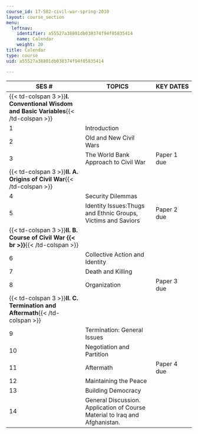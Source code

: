 ```yaml
---
course_id: 17-582-civil-war-spring-2010
layout: course_section
menu:
  leftnav:
    identifier: a55527a38801db038374f94f05835414
    name: Calendar
    weight: 20
title: Calendar
type: course
uid: a55527a38801db038374f94f05835414

---
```


| SES # | TOPICS | KEY DATES |
| --- | --- | --- |
| {{< td-colspan 3 >}}**I. Conventional Wisdom and Basic Variables**{{< /td-colspan >}} |||
| 1 | Introduction | &nbsp; |
| 2 | Old and New Civil Wars | &nbsp; |
| 3 | The World Bank Approach to Civil War | Paper 1 due |
| {{< td-colspan 3 >}}**II. A. Origins of Civil War**{{< /td-colspan >}} |||
| 4 | Security Dilemmas | &nbsp; |
| 5 | Identity Issues:Thugs and Ethnic Groups, Victims and Saviors | Paper 2 due |
| {{< td-colspan 3 >}}**II. B. Course of Civil War  {{< br >}}**{{< /td-colspan >}} |||
| 6 | Collective Action and Identity | &nbsp; |
| 7 | Death and Killing | &nbsp; |
| 8 | Organization | Paper 3 due |
| {{< td-colspan 3 >}}**II. C. Termination and Aftermath**{{< /td-colspan >}} |||
| 9 | Termination: General Issues | &nbsp; |
| 10 | Negotiation and Partition | &nbsp; |
| 11 | Aftermath | Paper 4 due |
| 12 | Maintaining the Peace | &nbsp; |
| 13 | Building Democracy | &nbsp; |
| 14 | General Discussion. Application of Course Material to Iraq and Afghanistan. |